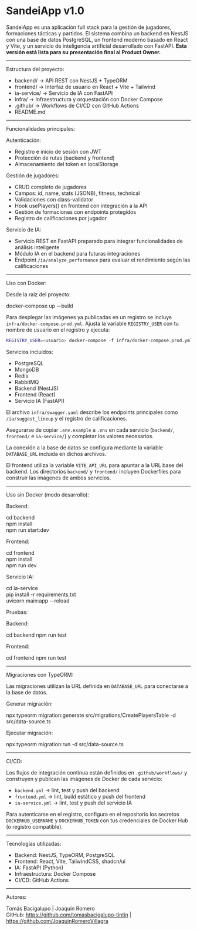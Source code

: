 # SandeiApp v1.0

SandeiApp es una aplicación full stack para la gestión de jugadores, formaciones tácticas y partidos. El sistema combina un backend en NestJS con una base de datos PostgreSQL, un frontend moderno basado en React y Vite, y un servicio de inteligencia artificial desarrollado con FastAPI. **Esta versión está lista para su presentación final al Product Owner.**

---

Estructura del proyecto:

- backend/ → API REST con NestJS + TypeORM
- frontend/ → Interfaz de usuario en React + Vite + Tailwind
- ia-service/ → Servicio de IA con FastAPI
- infra/ → Infraestructura y orquestación con Docker Compose
- .github/ → Workflows de CI/CD con GitHub Actions
- README.md

---

Funcionalidades principales:

Autenticación:

- Registro e inicio de sesión con JWT
- Protección de rutas (backend y frontend)
- Almacenamiento del token en localStorage

Gestión de jugadores:

- CRUD completo de jugadores
- Campos: id, name, stats (JSONB), fitness, technical
- Validaciones con class-validator
- Hook usePlayers() en frontend con integración a la API
- Gestión de formaciones con endpoints protegidos
- Registro de calificaciones por jugador

Servicio de IA:

- Servicio REST en FastAPI preparado para integrar funcionalidades de análisis inteligente
- Módulo IA en el backend para futuras integraciones
- Endpoint `/ia/analyze_performance` para evaluar el rendimiento según las calificaciones

---

Uso con Docker:

Desde la raíz del proyecto:

docker-compose up --build

Para desplegar las imágenes ya publicadas en un registro se incluye
`infra/docker-compose.prod.yml`.  Ajusta la variable `REGISTRY_USER` con tu
nombre de usuario en el registro y ejecuta:

```bash
REGISTRY_USER=<usuario> docker-compose -f infra/docker-compose.prod.yml up -d
```

Servicios incluidos:

- PostgreSQL
- MongoDB
- Redis
- RabbitMQ
- Backend (NestJS)
- Frontend (React)
- Servicio IA (FastAPI)

El archivo `infra/swagger.yaml` describe los endpoints principales como
`/ia/suggest_lineup` y el registro de calificaciones.

Asegurarse de copiar `.env.example` a `.env` en cada servicio (`backend/`,
`frontend/` e `ia-service/`) y completar los valores necesarios.

La conexión a la base de datos se configura mediante la variable
`DATABASE_URL` incluida en dichos archivos.

El frontend utiliza la variable `VITE_API_URL` para apuntar a la URL base del backend.
Los directorios `backend/` y `frontend/` incluyen Dockerfiles para construir las imágenes de ambos servicios.

---

Uso sin Docker (modo desarrollo):

Backend:

cd backend  
npm install  
npm run start:dev

Frontend:

cd frontend  
npm install  
npm run dev

Servicio IA:

cd ia-service  
pip install -r requirements.txt  
uvicorn main:app --reload

Pruebas:

Backend:

cd backend
npm run test

Frontend:

cd frontend
npm run test


---

Migraciones con TypeORM:

Las migraciones utilizan la URL definida en `DATABASE_URL` para conectarse a
la base de datos.

Generar migración:

npx typeorm migration:generate src/migrations/CreatePlayersTable -d src/data-source.ts

Ejecutar migración:

npx typeorm migration:run -d src/data-source.ts

---

CI/CD:

Los flujos de integración continua están definidos en `.github/workflows/` y
construyen y publican las imágenes de Docker de cada servicio:

- `backend.yml` → lint, test y push del backend
- `frontend.yml` → lint, build estático y push del frontend
- `ia-service.yml` → lint, test y push del servicio IA

Para autenticarse en el registro, configura en el repositorio los secretos
`DOCKERHUB_USERNAME` y `DOCKERHUB_TOKEN` con tus credenciales de Docker Hub (o
registro compatible).

---

Tecnologías utilizadas:

- Backend: NestJS, TypeORM, PostgreSQL
- Frontend: React, Vite, TailwindCSS, shadcn/ui
- IA: FastAPI (Python)
- Infraestructura: Docker Compose
- CI/CD: GitHub Actions

---

Autores:

Tomás Bacigalupo | Joaquín Romero  
GitHub: https://github.com/tomasbacigalupo-tintin | https://github.com/JoaquinRomeroVillagra
